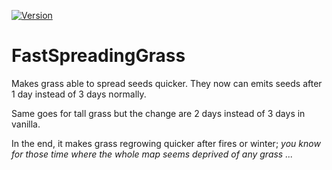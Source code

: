[![Version](https://img.shields.io/badge/Rimworld-B18-red.svg)](https://ludeon.com/forums/index.php?topic=22120)

# FastSpreadingGrass

Makes grass able to spread seeds quicker. They now can emits seeds after 1 day instead of 3 days normally.

Same goes for tall grass but the change are 2 days instead of 3 days in vanilla.

In the end, it makes grass regrowing quicker after fires or winter; *you know for those time where the whole map seems deprived of any grass ...*
